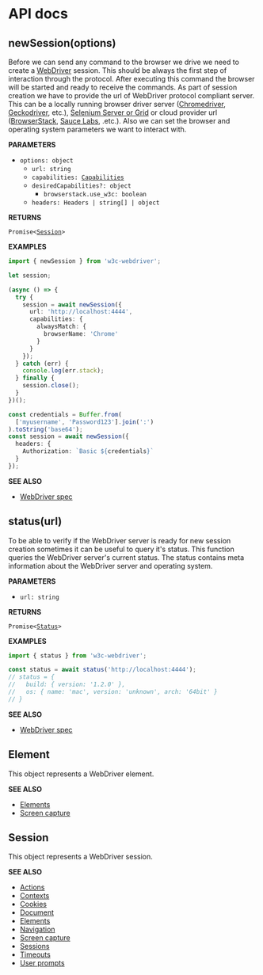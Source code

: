 # API docs

## newSession(options)

Before we can send any command to the browser we drive we need to create a [WebDriver](https://www.w3.org/TR/webdriver) session.
This should be always the first step of interaction through the protocol.
After executing this command the browser will be started and ready to receive the commands.
As part of session creation we have to provide the url of WebDriver protocol compliant server.
This can be a locally running browser driver server ([Chromedriver](http://chromedriver.chromium.org), [Geckodriver](https://firefox-source-docs.mozilla.org/testing/geckodriver), etc.),
[Selenium Server or Grid](https://www.seleniumhq.org) or cloud provider url ([BrowserStack](https://www.browserstack.com), [Sauce Labs](https://saucelabs.com), .etc.).
Also we can set the browser and operating system parameters we want to interact with.

**PARAMETERS**

- <code>options: object</code>
  - <code>url: string</code>
  - <code>capabilities: [Capabilities](capabilities.md#capabilities)</code>
  - <code>desiredCapabilities?: object</code>
    - <code>browserstack.use_w3c: boolean</code>
  - <code>headers: Headers | string[] | object</code>

**RETURNS**

<code>Promise\<[Session](#session)\></code>

**EXAMPLES**

```typescript
import { newSession } from 'w3c-webdriver';

let session;

(async () => {
  try {
    session = await newSession({
      url: 'http://localhost:4444',
      capabilities: {
        alwaysMatch: {
          browserName: 'Chrome'
        }
      }
    });
  } catch (err) {
    console.log(err.stack);
  } finally {
    session.close();
  }
})();
```

```typescript
const credentials = Buffer.from(
  ['myusername', 'Password123'].join(':')
).toString('base64');
const session = await newSession({
  headers: {
    Authorization: `Basic ${credentials}`
  }
});
```

**SEE ALSO**

- [WebDriver spec](https://www.w3.org/TR/webdriver/#new-session)

## status(url)

To be able to verify if the WebDriver server is ready for new session creation sometimes it can be useful to query it's status.
This function queries the WebDriver server's current status.
The status contains meta information about the WebDriver server and operating system.

**PARAMETERS**

- <code>url: string</code>

**RETURNS**

<code>Promise\<[Status](sessions.md#status)\></code>

**EXAMPLES**

```typescript
import { status } from 'w3c-webdriver';

const status = await status('http://localhost:4444');
// status = {
//   build: { version: '1.2.0' },
//   os: { name: 'mac', version: 'unknown', arch: '64bit' }
// }
```

**SEE ALSO**

- [WebDriver spec](https://www.w3.org/TR/webdriver/#status)

## Element

This object represents a WebDriver element.

**SEE ALSO**

- [Elements](elements.md)
- [Screen capture](screen-capture.md)

## Session

This object represents a WebDriver session.

**SEE ALSO**

- [Actions](actions.md)
- [Contexts](contexts.md)
- [Cookies](cookies.md)
- [Document](document.md)
- [Elements](elements.md)
- [Navigation](navigation.md)
- [Screen capture](screen-capture.md)
- [Sessions](sessions.md)
- [Timeouts](timeouts.md)
- [User prompts](user-prompts.md)
